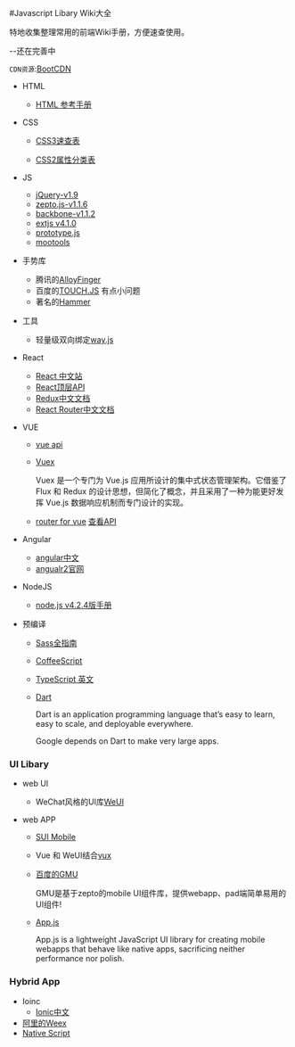 #Javascript Libary Wiki大全


特地收集整理常用的前端Wiki手册，方便速查使用。

--还在完善中

`CDN资源`:[BootCDN](http://www.bootcdn.cn/)


*	HTML
	*	[HTML 参考手册](http://www.w3school.com.cn/tags/index.asp)


*	CSS
	*	[CSS3速查表](http://www.css88.com/book/css/css3-quicksearch.htm)
	
	*	[CSS2属性分类表](http://tool.oschina.net/apidocs/apidoc?api=css2)

*	JS
	*	[jQuery-v1.9](http://www.css88.com/jqapi-1.9/)
	*	[zepto.js-v1.1.6](http://www.css88.com/doc/zeptojs/)
	*	[backbone-v1.1.2](http://www.css88.com/doc/backbone/)
	*	[extjs v4.1.0](http://extjs-doc-cn.github.io/ext4api/)
	*	[prototype.js](http://thinhunan.cnblogs.com/archive/2006/04/01/DeveloperNotesForPrototype.html)
	*	[mootools](http://www.chinamootools.com/)
*	手势库
	*	腾讯的[AlloyFinger](https://github.com/AlloyTeam/AlloyFinger)
	*	百度的[TOUCH.JS](http://touch.code.baidu.com/)  有点小问题
	*	著名的[Hammer](http://hammerjs.github.io/)
*	工具
	*	轻量级双向绑定[way.js](https://github.com/gwendall/way.js)
					
*	React
	*	[React 中文站](http://reactjs.cn/)	
	*	[React顶层API](http://reactjs.cn/react/docs/top-level-api.html)
	*	[Redux中文文档](http://cn.redux.js.org/)	
	*	[React Router中文文档](http://react-guide.github.io/react-router-cn/)
	
*	VUE
	*	[vue api](http://cn.vuejs.org/api/)	
	*	[Vuex](https://github.com/vuejs/vuex/blob/master/docs/zh-cn/intro.md)
		
		Vuex 是一个专门为 Vue.js 应用所设计的集中式状态管理架构。它借鉴了 Flux 和 Redux 的设计思想，但简化了概念，并且采用了一种为能更好发挥 Vue.js 数据响应机制而专门设计的实现。
	*	[router for vue](https://github.com/vuejs/vue-router)   [查看API](http://router.vuejs.org/zh-cn/index.html)

*	Angular
	*	[angular中文](http://www.apjs.net/)
	*	[angualr2官网](https://angular.io/)


*	NodeJS
	*	[node.js v4.2.4版手册](http://nodeapi.ucdok.com/)		

*	预编译
	*	[Sass全指南](http://www.w3cplus.com/sassguide/)
	*	[CoffeeScript](http://coffee-script.org/)
	*	[TypeScript 英文](http://www.typescriptlang.org/docs/tutorial.html)
	*	[Dart](https://www.dartlang.org/)
	
		Dart is an application programming language that’s easy to learn, easy to scale, and deployable everywhere.

		Google depends on Dart to make very large apps.

### UI Libary

*	web UI
	*	WeChat风格的UI库[WeUI](https://github.com/weui/weui)	

*	web APP
	*	[SUI Mobile](http://m.sui.taobao.org/)	
	*	Vue 和 WeUI结合[vux](https://github.com/airyland/vux)
	*	[百度的GMU](http://gmu.baidu.com/)
	
		GMU是基于zepto的mobile UI组件库，提供webapp、pad端简单易用的UI组件!
		
	*	[App.js](http://code.kik.com/app/2/index.html)
		
		App.js is a lightweight JavaScript UI library for creating mobile webapps that behave like native apps, sacrificing neither performance nor polish.



### Hybrid App	
*	Ioinc
	*	[Ionic中文](http://www.ionic.wang/js_doc-index.html)
*	[阿里的Weex](http://alibaba.github.io/weex/)
*	[Native Script](https://www.nativescript.org/)			
